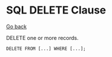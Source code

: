 # SQL DELETE Clause

[Go back](../index.md#sql-clauses-)

<div class="row row-cols-lg-2"><div>

DELETE one or more records.

```sql!
DELETE FROM [...] WHERE [...];
```
</div><div>
</div></div>